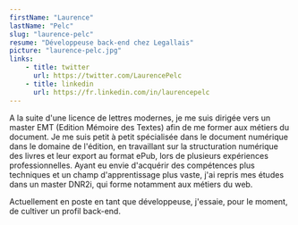 ```yaml
---
firstName: "Laurence"
lastName: "Pelc"
slug: "laurence-pelc"
resume: "Développeuse back-end chez Legallais"
picture: "laurence-pelc.jpg"
links:
    - title: twitter
      url: https://twitter.com/LaurencePelc
    - title: linkedin
      url: https://fr.linkedin.com/in/laurencepelc
---
```


A la suite d'une licence de lettres modernes, je me suis dirigée vers un master EMT (Edition Mémoire des Textes) afin de me former aux métiers du document. Je me suis petit à petit spécialisée dans le document numérique dans le domaine de l'édition, en travaillant sur la structuration numérique des livres et leur export au format ePub, lors de plusieurs expériences professionnelles.
Ayant eu envie d'acquérir des compétences plus techniques et un champ d'apprentissage plus vaste, j'ai repris mes études dans un master DNR2i, qui forme notamment aux métiers du web.

Actuellement en poste en tant que développeuse, j'essaie, pour le moment, de cultiver un profil back-end.
